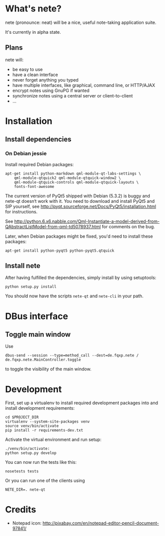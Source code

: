 # What's nete?

nete (pronounce: neat) will be a nice, useful note-taking application suite.

It's currently in alpha state.

## Plans

nete will:
* be easy to use
* have a clean interface
* never forget anything you typed
* have multiple interfaces, like graphical, command line, or HTTP/AJAX
* encrypt notes using GnuPG if wanted
* synchronize notes using a central server or client-to-client
* ...

# Installation

## Install dependencies

### On Debian jessie
Install required Debian packages:

    apt-get install python-markdown qml-module-qt-labs-settings \
        qml-module-qtquick2 qml-module-qtquick-window2 \
        qml-module-qtquick-controls qml-module-qtquick-layouts \
        fonts-font-awesome

The current version of PyQt5 shipped with Debian (5.3.2) is buggy and nete-qt doesn‘t
work with it. You need to download and install PyQt5 and SIP yourself, see
http://pyqt.sourceforge.net/Docs/PyQt5/installation.html for instructions.

See
http://python.6.x6.nabble.com/Qml-Instantiate-a-model-derived-from-QAbstractListModel-from-qml-td5078937.html
for comments on the bug.

Later, when Debian packages might be fixed, you'd need to install these
packages:

    apt-get install python-pyqt5 python-pyqt5.qtquick

## Install nete

After having fulfilled the dependencies, simply install by using setuptools:

    python setup.py install

You should now have the scripts `nete-qt` and `nete-cli` in your path.

# DBus interface

## Toggle main window
Use

    dbus-send --session --type=method_call --dest=de.fqxp.nete / de.fqxp.nete.MainController.toggle

to toggle the visibility of the main window.

# Development
First, set up a virtualenv to install required development packages into and
install development requirements:

    cd $PROJECT_DIR
    virtualenv --system-site-packages venv
    source venv/bin/activate
    pip install -r requirements-dev.txt

Activate the virtual environment and run setup:

    ./venv/bin/activate:
    python setup.py develop

You can now run the tests like this:

    nosetests tests

Or you can run one of the clients using

    NETE_DIR=. nete-qt

# Credits
* Notepad icon: http://pixabay.com/en/notepad-editor-pencil-document-97841/
